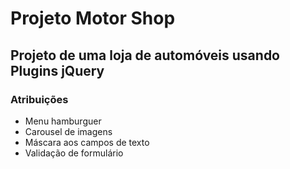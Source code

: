 # Projeto Motor Shop
## Projeto de uma loja de automóveis usando Plugins jQuery
### Atribuições
* Menu hamburguer
* Carousel de imagens
* Máscara aos campos de texto
* Validação de formulário
